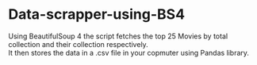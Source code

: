 # Data-scrapper-using-BS4

Using BeautifulSoup 4
the script fetches the top 25 Movies by total collection and their collection respectively.<br>
It then stores the data in a .csv file in your copmuter using Pandas library.
